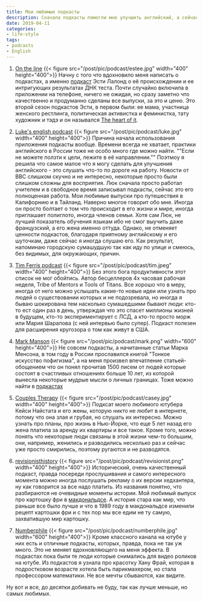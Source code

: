 ```yaml
---
title: Мои любимые подкасты
description: Сначала подкасты помогли мне улучшить английский, а сейчас помогают в пробежках.
date: 2019-04-11
categories:
- life-style
tags:
- podcasts
- English
---
```


1. [On the line](https://play.acast.com/s/ontheline)
{{< figure src="/post/pic/podcast/estee.jpg" width="400" height="400">}}
Начну с того что вдохновило меня написать о подкастах, а именно [подкаст](https://audioboom.com/posts/6448987-identity) Эсти Лалонд о её происхождении и ее интригующих результатах ДНК теста. Почти случайно включила в приложении на телефоне, ничего не ожидая, но сразу заметно что качественно и продуманно сделаны все выпуски, за это и ценю. Это второй сезон подкастов Эсти, в первом были: ее мама, участница женского рестлинга, политическая активистка и феминистка, тату художник и тэдэ и он назывался [The heart of it](https://audioboom.com/channel/theheartofitwithesteelalonde).

2. [Luke's english podcast](https://teacherluke.co.uk/)
{{< figure src="/post/pic/podcast/luke.jpg" width="400" height="400">}}
Причина начала использования приложения подкасты вообще. Времени всегда не хватает, практики английского в России тоже не особо много где можно найти. 
""Если не можете ползти к цели, лежите в её направлении.""
Поэтмоу я решила что самое малое что я могу сделать для улучшения английского - это слушать что-то по дороге на работу. Новости от BBC слишком скучно и не интересно, некоторые просто были слишком сложны для восприятия. Люк сначала просто работал учителем и в свободное время записывал подкасты, сейчас это его полноценная работа. Мои любимые выпуски про путешествия в Калифорнию и в Тайланд. Наверно многое говорит обо мне. Иногда он просто болтает о том что происходит в его жизни и мире, иногда приглашает полиглото, иногда членов семьи. Хотя сам Люк, не лучший показатель обучения языкам ибо не смог выучить даже французский, а его жена именно оттуда. Однако, не отменяет ценности подкастов, благодаря приятному английскому и его шуточкам, даже сейчас я иногда слушаю его. Как результат, напоминаю городскую сумашудшую так как иду по улице и смеюсь, без видимых, для окружающих, причин.

3. [Tim Ferris podcast](https://tim.blog/podcast/)
{{< figure src="/post/pic/podcast/tim.jpeg" width="400" height="400">}}
Без этого бога продуктивности этот список не мог обойтись. Автор бесцеллеров 4х часовая рабочая неделя, Tribe of Mentors и Tools of Titans. Все хорошо что в меру, иногда от него можно услышать какие-то новые идеи или узнать про людей о существовании которых и не подозревала, но иногда я бываю шокирована тем насколько сумашедшими бывают люди: кто-то ест один раз в день, утверждая что это спасет миллионы жизней в будущем, кто-то экспериментирует с ЛСД, а кто-то просто морж или Мария Шарапова (с ней интервью было супер). Подкаст полезен для расширения кругозора о том как живут в США.

4. [Mark Manson](https://markmanson.net/audio)
{{< figure src="/post/pic/podcast/mark.png" width="600" height="400">}}
Не совсем подкасты, а начитанные статьи  Марка Менсона, в том году в России прославился книгой "Тонкое искусство пофигизма", а на меня произвел впечатление статьей-обощением что он понял прочитав 1500 писем от людей которые состоят в счастливых отношениях больше 10 лет, из которой вынесла некоторые мудрые мысли о личных границах. Тоже можно найти в [подкастах](https://itunes.apple.com/us/podcast/mark-manson-audio-articles/id1247526593?mt=2)

5. [Couples Therapy](https://anchor.fm/couples-therapy)
{{< figure src="/post/pic/podcast/casey.jpg" width="400" height="400">}}
Подксат моего любимого ютубера Кейси Найстата и его жены, которую никто не любит в интернете, потому что она злая и грубая, но слушать их интересно. Можно узнать про планы, про жизнь в Нью-Йорке, что еще 5 лет назад его жена платила за аренду их квартиры и все такое. Кроме того, можно понять что некоторые люди связаны в этой жизни чем-то большим, они, например, женились и разводились несколько раз и сейчас уже просто смирились, поэтому ругаются и не разводятся.

6. [revisionisthistory](http://revisionisthistory.com/)
{{< figure src="/post/pic/podcast/revisionist.png" width="400" height="400">}}
Исторический, очень качественный подкаст, правда посереди прослушивания и самого интересного момента можно иногда послушать рекламу о их версии хедхантера, ну как говорится за все надо платить. Из названия понятно, что разбираются не очевидные моменты истории. Мой любимый выпуск про картошку фри в [макдональдсе](http://revisionisthistory.com/episodes/19-mcdonalds-broke-my-heart). А история стара как мир, что раньше все было лучше и что в 1989 году в макдональдсе изменили рецепт картошки фри и с тех пор мы все едим не ту самую, захватившую мир картошку.

7. [Numberphile](https://www.numberphile.com/podcast)
{{< figure src="/post/pic/podcast/numberphile.jpg" width="600" height="400">}}
Кроме классного канала на ютубе у них есть и отличные подкасты, которых, правда, пока не так уж много. Это не меняет вдохновляющего на меня эффекта. В подкастах пока были те люди которые снимались для видео роликов на ютубе. Из подкастов я узнала про красотку Хану Фрай, которая в подростковом возрасте хотела быть парикмахером, но стала профессором математики. Не все мечты сбываются, как видите.


Ну вот и все, до десятки добивать не буду, так как лучше меньше, но самых любимых.